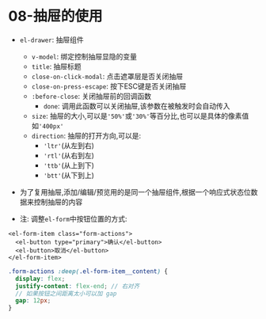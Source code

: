 # 08-抽屉的使用

- `el-drawer`: 抽屉组件
  - `v-model`: 绑定控制抽屉显隐的变量
  - `title`: 抽屉标题
  - `close-on-click-modal`: 点击遮罩层是否关闭抽屉
  - `close-on-press-escape`: 按下ESC键是否关闭抽屉
  - `:before-close`: 关闭抽屉前的回调函数
    - `done`: 调用此函数可以关闭抽屉,该参数在被触发时会自动传入
  - `size`: 抽屉的大小,可以是`'50%'`或`'30%'`等百分比,也可以是具体的像素值如`'400px'`
  - `direction`: 抽屉的打开方向,可以是:
    - `'ltr'`(从左到右)
    - `'rtl'`(从右到左)
    - `'ttb'`(从上到下)
    - `'btt'`(从下到上)

- 为了复用抽屉,添加/编辑/预览用的是同一个抽屉组件,根据一个响应式状态位数据来控制抽屉的内容
- 注: 调整`el-form`中按钮位置的方式:

```vue
<el-form-item class="form-actions">
  <el-button type="primary">确认</el-button>
  <el-button>取消</el-button>
</el-form-item>
```

```scss
.form-actions :deep(.el-form-item__content) {
  display: flex;
  justify-content: flex-end; // 右对齐
  // 如果按钮之间距离太小可以加 gap
  gap: 12px;
}
```